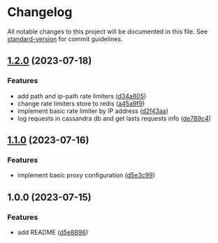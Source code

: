 # Changelog

All notable changes to this project will be documented in this file. See [standard-version](https://github.com/conventional-changelog/standard-version) for commit guidelines.

## [1.2.0](https://github.com/carrizosan/apis-proxy/compare/v1.1.0...v1.2.0) (2023-07-18)


### Features

* add path and ip-path rate limiters ([d34a805](https://github.com/carrizosan/apis-proxy/commit/d34a80548e745e57f8970e5193cb4a877c361c75))
* change rate limiters store to redis ([a45a9f9](https://github.com/carrizosan/apis-proxy/commit/a45a9f9e6c94ceaef83cf6050bbdc5e71cd9d3fc))
* implement basic rate limiter by IP address ([d2f43aa](https://github.com/carrizosan/apis-proxy/commit/d2f43aaeec5aedb08bd8ee1fdeaff5dc0986f6b6))
* log requests in cassandra db and get lasts requests info ([de789c4](https://github.com/carrizosan/apis-proxy/commit/de789c4c9bccf7a2d8c6a3a90dcc815ed83dbc8b))

## [1.1.0](https://github.com/carrizosan/apis-proxy/compare/v1.0.0...v1.1.0) (2023-07-16)


### Features

* implement basic proxy configuration ([d5e3c99](https://github.com/carrizosan/apis-proxy/commit/d5e3c993dab3c6c9109ca12a947b893031831683))

## 1.0.0 (2023-07-15)


### Features

* add README ([d5e8896](https://github.com/carrizosan/apis-proxy/commit/d5e889687b3d308dbfd4284b049208dd95cf7348))

